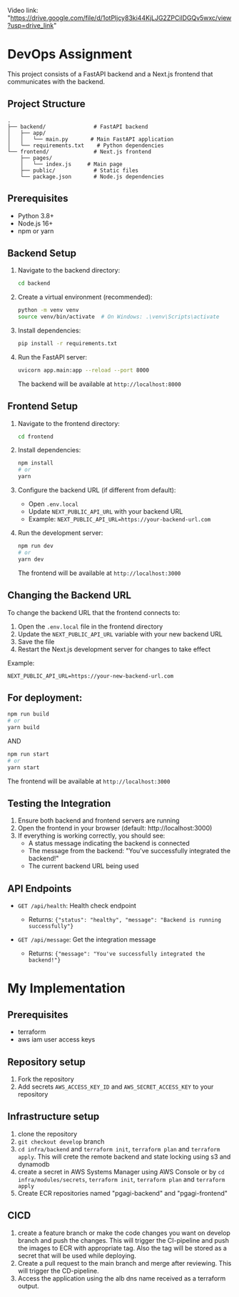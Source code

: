 Video link: "https://drive.google.com/file/d/1otPljcy83ki44KjLJG2ZPCilDGQv5wxc/view?usp=drive_link"

# DevOps Assignment

This project consists of a FastAPI backend and a Next.js frontend that communicates with the backend.

## Project Structure

```
.
├── backend/               # FastAPI backend
│   ├── app/
│   │   └── main.py       # Main FastAPI application
│   └── requirements.txt    # Python dependencies
└── frontend/              # Next.js frontend
    ├── pages/
    │   └── index.js     # Main page
    ├── public/            # Static files
    └── package.json       # Node.js dependencies
```

## Prerequisites

- Python 3.8+
- Node.js 16+
- npm or yarn

## Backend Setup

1. Navigate to the backend directory:
   ```bash
   cd backend
   ```

2. Create a virtual environment (recommended):
   ```bash
   python -m venv venv
   source venv/bin/activate  # On Windows: .\venv\Scripts\activate
   ```

3. Install dependencies:
   ```bash
   pip install -r requirements.txt
   ```

4. Run the FastAPI server:
   ```bash
   uvicorn app.main:app --reload --port 8000
   ```

   The backend will be available at `http://localhost:8000`

## Frontend Setup

1. Navigate to the frontend directory:
   ```bash
   cd frontend
   ```

2. Install dependencies:
   ```bash
   npm install
   # or
   yarn
   ```

3. Configure the backend URL (if different from default):
   - Open `.env.local`
   - Update `NEXT_PUBLIC_API_URL` with your backend URL
   - Example: `NEXT_PUBLIC_API_URL=https://your-backend-url.com`

4. Run the development server:
   ```bash
   npm run dev
   # or
   yarn dev
   ```

   The frontend will be available at `http://localhost:3000`

## Changing the Backend URL

To change the backend URL that the frontend connects to:

1. Open the `.env.local` file in the frontend directory
2. Update the `NEXT_PUBLIC_API_URL` variable with your new backend URL
3. Save the file
4. Restart the Next.js development server for changes to take effect

Example:
```
NEXT_PUBLIC_API_URL=https://your-new-backend-url.com
```

## For deployment:
   ```bash
   npm run build
   # or
   yarn build
   ```

   AND

   ```bash
   npm run start
   # or
   yarn start
   ```

   The frontend will be available at `http://localhost:3000`

## Testing the Integration

1. Ensure both backend and frontend servers are running
2. Open the frontend in your browser (default: http://localhost:3000)
3. If everything is working correctly, you should see:
   - A status message indicating the backend is connected
   - The message from the backend: "You've successfully integrated the backend!"
   - The current backend URL being used

## API Endpoints

- `GET /api/health`: Health check endpoint
  - Returns: `{"status": "healthy", "message": "Backend is running successfully"}`

- `GET /api/message`: Get the integration message
  - Returns: `{"message": "You've successfully integrated the backend!"}`

# My Implementation
## Prerequisites
- terraform
- aws iam user access keys

## Repository setup
1. Fork the repository
2. Add secrets `AWS_ACCESS_KEY_ID` and `AWS_SECRET_ACCESS_KEY` to your repository

## Infrastructure setup
1. clone the repository
2. `git checkout develop` branch
3. `cd infra/backend` and `terraform init`, `terraform plan` and `terraform apply`.
   This will crete the remote backend and state locking using s3 and dynamodb
4. create a secret in AWS Systems Manager using AWS Console or by
   `cd infra/modules/secrets`, `terraform init`, `terraform plan` and `terraform apply`
5. Create ECR repositories named "pgagi-backend" and "pgagi-frontend"

## CICD
1. create a feature branch or make the code changes you want on develop branch and push the changes.
   This will trigger the CI-pipeline and push the images to ECR with appropriate tag.
   Also the tag will be stored as a secret that will be used while deploying.
2. Create a pull request to the main branch and merge after reviewing.
   This will trigger the CD-pipeline.
3. Access the application using the alb dns name received as a terraform output.

